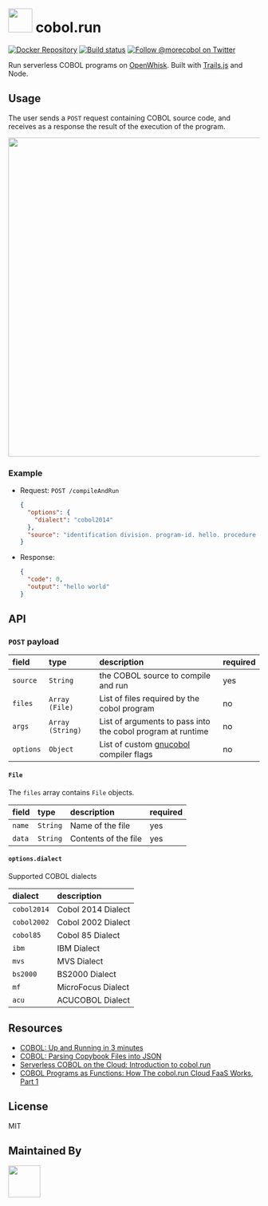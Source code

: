 # <img src="http://cdn.langa.io/cobol.run/morecobol-icon-square.png" height="48px"> cobol.run

[![Docker Repository][docker-image]][docker-url]
[![Build status][ci-image]][ci-url]
[![Follow @morecobol on Twitter][twitter-image]][twitter-url]

Run serverless COBOL programs on [OpenWhisk](https://www.ibm.com/cloud-computing/bluemix/openwhisk). Built with [Trails.js](https://trailsjs.io) and Node.

## Usage

The user sends a `POST` request containing COBOL source code, and receives as a response the result of the execution of the program.

[<img src="http://cdn.langa.io/cobol.run/cobol-run-intro-video.png" width="640px">](https://www.youtube.com/watch?v=Wn2tE4VVYYQ)

### Example

- Request: `POST /compileAndRun`
  ```json
  {
    "options": {
      "dialect": "cobol2014"
    },
    "source": "identification division. program-id. hello. procedure division. display \"hello world\"."
  }
  ```
- Response:
  ```json
  {
    "code": 0,
    "output": "hello world"
  }
  ```

## API

### `POST` payload

| **field** | **type** | **description** | **required** |
|:---|:---|:---|:---|
| `source` | `String` | the COBOL source to compile and run | yes |
| `files` | `Array (File)` | List of files required by the cobol program | no |
| `args` | `Array (String)` | List of arguments to pass into the cobol program at runtime | no |
| `options` | `Object` | List of custom [gnucobol](https://sourceforge.net/projects/open-cobol/) compiler flags | no |

#### `File`

The `files` array contains `File` objects.

| **field** | **type** | **description** | **required** |
|:---|:---|:---|:---|
| `name` | `String` | Name of the file | yes |
| `data` | `String` | Contents of the file | yes |

#### `options.dialect`

Supported COBOL dialects

| **dialect** | **description** |
|:---|:---|
| `cobol2014` | Cobol 2014 Dialect |
| `cobol2002` | Cobol 2002 Dialect |
| `cobol85` | Cobol 85 Dialect |
| `ibm` | IBM Dialect |
| `mvs` | MVS Dialect |
| `bs2000` | BS2000 Dialect |
| `mf` | MicroFocus Dialect |
| `acu` | ACUCOBOL Dialect |

## Resources
- [COBOL: Up and Running in 3 minutes](https://www.youtube.com/watch?v=3lx9ZeP47Hg)
- [COBOL: Parsing Copybook Files into JSON](https://www.youtube.com/watch?v=RTqMMWOyvuU)
- [Serverless COBOL on the Cloud: Introduction to cobol.run](https://www.youtube.com/watch?v=Wn2tE4VVYYQ)
- [COBOL Programs as Functions: How The cobol.run Cloud FaaS Works, Part 1](https://www.youtube.com/watch?v=rsezV9vcXek)

## License
MIT

## Maintained By
[<img src='http://cdn.langa.io/art/logos/logomain.svg' height='64px'>](http://langa.io)

[docker-image]: https://img.shields.io/badge/Docker-cobol.run-1aaaf8.svg?style=flat-square
[docker-url]: https://hub.docker.com/r/morecobol/cobol.run/
[ci-image]: https://img.shields.io/travis/morecobol/cobol.run.svg?style=flat-square&label=Linux%20/%20OSX
[ci-url]: https://travis-ci.org/morecobol/cobol.run
[twitter-image]: https://img.shields.io/twitter/follow/morecobol.svg?style=social
[twitter-url]: https://twitter.com/morecobol
